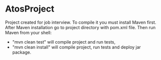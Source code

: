 # AtosProject
Project created for job interview.
To compile it you must install Maven first.
After Maven installation go to project directory with pom.xml file. Then run Maven from your shell:
- "mvn clean test" will compile project and run tests,
- "mvn clean install" will compile project, run tests and deploy jar package. 

